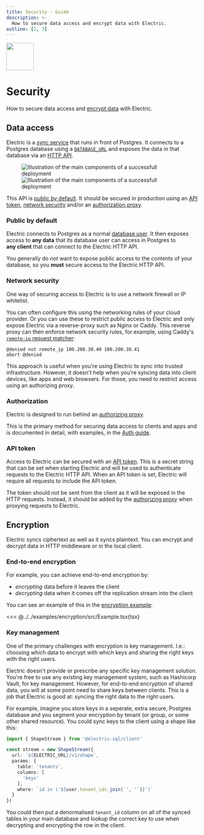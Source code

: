 ```yaml
---
title: Security - Guide
description: >-
  How to secure data access and encrypt data with Electric.
outline: [2, 3]
---
```


<script setup>
import ComponentsJPG from '/static/img/docs/guides/deployment/components.jpg?url'
import ComponentsPNG from '/static/img/docs/guides/deployment/components.png?url'
import ComponentsSmPNG from '/static/img/docs/guides/deployment/components.sm.png?url'
</script>

<img src="/img/icons/security.svg" class="product-icon"
    style="width: 72px"
/>

# Security

How to secure data access and [encrypt data](#encryption) with Electric.

## Data access

Electric is a [sync service](/product/electric) that runs in front of Postgres. It connects to a Postgres database using a [`DATABASE_URL`](/docs/api/config#database-url) and exposes the data in that database via an [HTTP API](/docs/api/http).

<figure>
  <a :href="ComponentsJPG">
    <img :src="ComponentsPNG" class="hidden-sm"
        alt="Illustration of the main components of a successfull deployment"
    />
    <img :src="ComponentsSmPNG" class="block-sm"
        style="max-width: 360px"
        alt="Illustration of the main components of a successfull deployment"
    />
  </a>
</figure>

This API is [public by default](#public-by-default). It should be secured in production using an [API token](#api-token), [network security](#network-security) and/or an [authorization proxy](#authorization).

### Public by default

Electric connects to Postgres as a normal [database user](https://www.postgresql.org/docs/current/user-manag.html). It then exposes access to **any&nbsp;data** that its database user can access in Postgres to **any&nbsp;client** that can connect to the Electric HTTP API.

You generally do _not_ want to expose public access to the contents of your database, so you **must** secure access to the Electric HTTP API.

### Network security

One way of securing access to Electric is to use a network firewall or IP whitelist.

You can often configure this using the networking rules of your cloud provider. Or you can use these to restrict public access to Electric and only expose Electric via a reverse-proxy such as Nginx or Caddy. This reverse proxy can then enforce network security rules, for example, using Caddy's [`remote-ip` request matcher](https://caddyserver.com/docs/caddyfile/matchers#remote-ip):

```hcl
@denied not remote_ip 100.200.30.40 100.200.30.41
abort @denied
```

This approach is useful when you're using Electric to sync into trusted infrastructure. However, it doesn't help when you're syncing data into client devices, like apps and web browsers. For those, you need to restrict access using an authorizing proxy.

### Authorization

Electric is designed to run behind an [authorizing proxy](/docs/guides/auth#requests-can-be-proxied).

This is the primary method for securing data access to clients and apps and is documented in detail, with examples, in the [Auth guide](/docs/guides/auth).

### API token

Access to Electric can be secured with an [API token](/docs/api/config#electric-secret). This is a secret string that can be set when starting Electric and will be used to authenticate requests to the Electric HTTP API. When an API token is set, Electric will require all requests to include the API token. 

The token should *not* be sent from the client as it will be exposed in the HTTP requests. Instead, it should be added by the [authorizing proxy](/docs/guides/auth#requests-can-be-proxied) when proxying requests to Electric.

## Encryption

Electric syncs ciphertext as well as it syncs plaintext. You can encrypt and decrypt data in HTTP middleware or in the local client.

### End-to-end encryption

For example, you can achieve end-to-end encryption by:

- *encrypting* data before it leaves the client
- *decrypting* data when it comes off the replication stream into the client

You can see an example of this in the [encryption example](/demos/encryption):

<<< @../../examples/encryption/src/Example.tsx{tsx}

### Key management

One of the primary challenges with encryption is key management. I.e.: choosing which data to encrypt with which keys and sharing the right keys with the right users.

Electric doesn't provide or prescribe any specific key management solution. You're free to use any existing key management system, such as Hashicorp Vault, for key management. However, for end-to-end encryption of shared data, you will at some point need to share keys between clients. This is a job that Electric is good at: syncing the right data to the right users.

For example, imagine you store keys in a seperate, extra secure, Postgres database and you segment your encryption by tenant (or group, or some other shared resource). You could sync keys to the client using a shape like this:

```ts
import { ShapeStream } from '@electric-sql/client'

const stream = new ShapeStream({
  url: `${ELECTRIC_URL}/v1/shape`,
  params: {
    table: 'tenants',
    columns: [
      'keys'
    ],
    where: `id in ('${user.tenant_ids.join(`', '`)}')`
  }
})
```

You could then put a denormalised `tenant_id` column on all of the synced tables in your main database and lookup the correct key to use when decrypting and encrypting the row in the client.